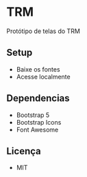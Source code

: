 # TRM

Protótipo de telas do TRM

## Setup

- Baixe os fontes
- Acesse localmente

## Dependencias

- Bootstrap 5
- Bootstrap Icons
- Font Awesome

## Licença

- MIT
